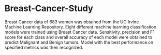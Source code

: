 # Breast-Cancer-Study
Breast Cancer data of 683 women was obtained from the UC Irvine Machine Learning Repository. Eight different machine learning classification models were trained using Breast Cancer data. Sensitivity, precision and F1 score for each class and overall accuracy of each model were obtained to predict Malignant and Benign tumors. Model with the best performance on specified metrics was then recognized.
